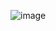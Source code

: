 ![image](https://github.com/kevine250/calculator-App/assets/110406857/05888148-45d5-4c72-ab7f-da03efdff0e8)
